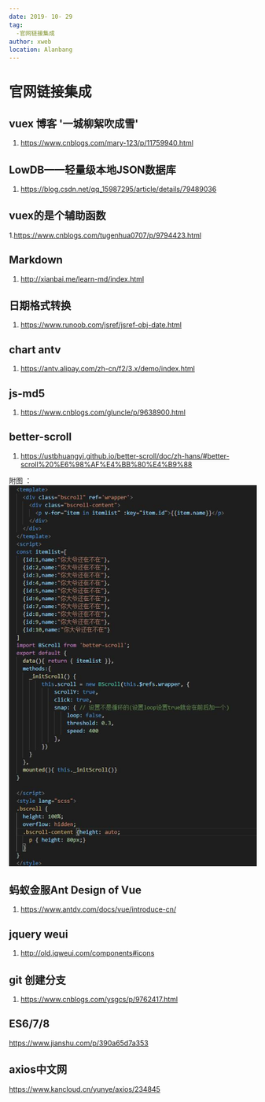```yaml
---
date: 2019- 10- 29
tag: 
  -官网链接集成
author: xweb
location: Alanbang
---
```


# 官网链接集成

vuex 博客 '一城柳絮吹成雪'
----
1. https://www.cnblogs.com/mary-123/p/11759940.html

LowDB——轻量级本地JSON数据库
----
1. https://blog.csdn.net/qq_15987295/article/details/79489036

vuex的是个辅助函数
----
1.https://www.cnblogs.com/tugenhua0707/p/9794423.html

Markdown
----
1. http://xianbai.me/learn-md/index.html

日期格式转换
----
1. https://www.runoob.com/jsref/jsref-obj-date.html

chart antv
----
1. https://antv.alipay.com/zh-cn/f2/3.x/demo/index.html

js-md5
----
1. https://www.cnblogs.com/gluncle/p/9638900.html

better-scroll 
----
1. https://ustbhuangyi.github.io/better-scroll/doc/zh-hans/#better-scroll%20%E6%98%AF%E4%BB%80%E4%B9%88

附图 ：![GitHub 图标](../img/better.jpg)

蚂蚁金服Ant Design of Vue
----
1. https://www.antdv.com/docs/vue/introduce-cn/

jquery weui
----
1. http://old.jqweui.com/components#icons

git 创建分支
----
1. https://www.cnblogs.com/ysgcs/p/9762417.html

ES6/7/8
----
https://www.jianshu.com/p/390a65d7a353

axios中文网
----
https://www.kancloud.cn/yunye/axios/234845